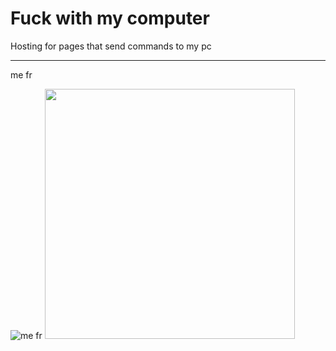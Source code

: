 # Fuck with my computer
Hosting for pages that send commands to my pc
__________
me fr

![me fr](https://www.shutterstock.com/image-photo/angry-crazy-man-working-laptop-260nw-663126646.jpg) <img width=400 height=auto src="https://thumbs.dreamstime.com/b/businessman-yelling-his-laptop-31063821.jpg">


